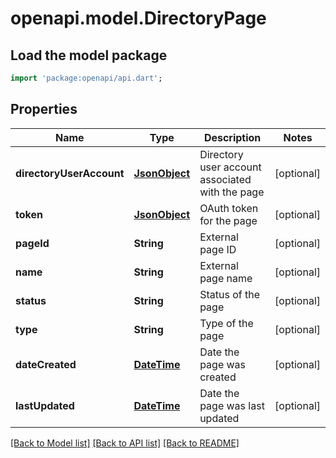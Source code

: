 # openapi.model.DirectoryPage

## Load the model package
```dart
import 'package:openapi/api.dart';
```

## Properties
Name | Type | Description | Notes
------------ | ------------- | ------------- | -------------
**directoryUserAccount** | [**JsonObject**](.md) | Directory user account associated with the page | [optional] 
**token** | [**JsonObject**](.md) | OAuth token for the page | [optional] 
**pageId** | **String** | External page ID | [optional] 
**name** | **String** | External page name | [optional] 
**status** | **String** | Status of the page | [optional] 
**type** | **String** | Type of the page | [optional] 
**dateCreated** | [**DateTime**](DateTime.md) | Date the page was created | [optional] 
**lastUpdated** | [**DateTime**](DateTime.md) | Date the page was last updated | [optional] 

[[Back to Model list]](../README.md#documentation-for-models) [[Back to API list]](../README.md#documentation-for-api-endpoints) [[Back to README]](../README.md)


